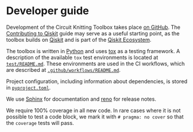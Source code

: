# Developer guide

Development of the Circuit Knitting Toolbox takes place [on GitHub](https://github.com/Qiskit-Extensions/circuit-knitting-toolbox).  The [Contributing to Qiskit](https://qiskit.org/documentation/contributing_to_qiskit.html) guide may serve as a useful starting point, as the toolbox builds on [Qiskit] and is part of the [Qiskit Ecosystem].

The toolbox is written in [Python] and uses [tox] as a testing framework.  A description of the available `tox` test environments is located at [`test/README.md`](test/README.md).  These environments are used in the CI workflows, which are described at [`.github/workflows/README.md`](.github/workflows/README.md).

Project configuration, including information about dependencies, is stored in [`pyproject.toml`](pyproject.toml).

We use [Sphinx] for documentation and [reno] for release notes.

We require 100% coverage in all new code.  In rare cases where it is not possible to test a code block, we mark it with ``# pragma: no cover`` so that the ``coverage`` tests will pass.

[Qiskit]: https://qiskit.org/
[Qiskit Ecosystem]: https://qiskit.org/ecosystem/
[Python]: https://www.python.org/
[tox]: https://github.com/tox-dev/tox
[Sphinx]: https://www.sphinx-doc.org/
[reno]: https://docs.openstack.org/reno/
